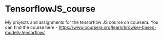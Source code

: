 # TensorflowJS_course
My projects and assignments for the tensorflow JS course on coursera. You can find the course here - https://www.coursera.org/learn/browser-based-models-tensorflow/
